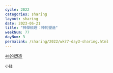 ```yaml
---
cycle: 2022
categories: sharing
layout: sharing
date: 2023-06-21
title: "神學梳理：神的塑造"
weekNum: 77
dayNum: 3
permalink: /sharing/2022/wk77-day3-sharing.html
---
```

[神的塑造](https://eccseattle.github.io/media/sharing/2022/wk077/2023-06-21-bin.m4a)

`小錢`
